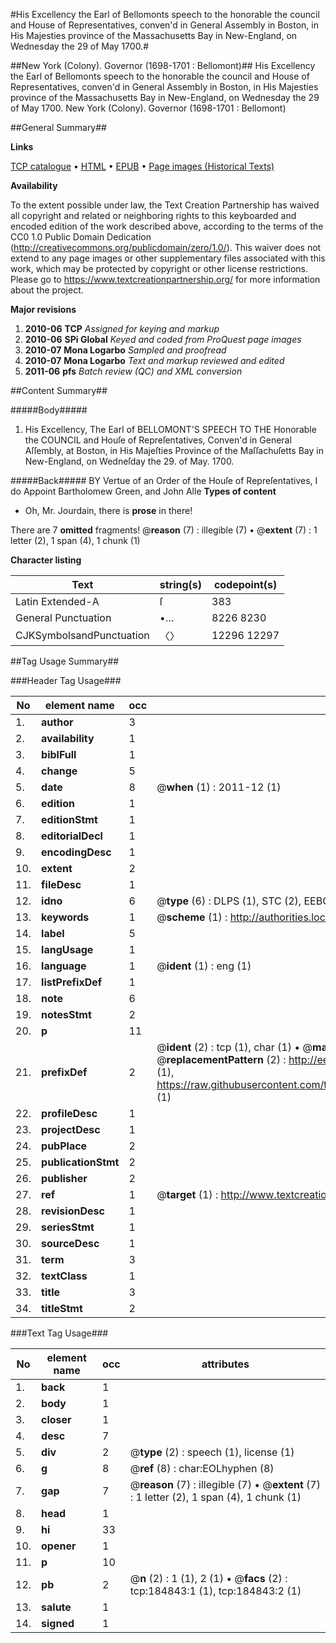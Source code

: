 #His Excellency the Earl of Bellomonts speech to the honorable the council and House of Representatives, conven'd in General Assembly in Boston, in His Majesties province of the Massachusetts Bay in New-England, on Wednesday the 29 of May 1700.#

##New York (Colony). Governor (1698-1701 : Bellomont)##
His Excellency the Earl of Bellomonts speech to the honorable the council and House of Representatives, conven'd in General Assembly in Boston, in His Majesties province of the Massachusetts Bay in New-England, on Wednesday the 29 of May 1700.
New York (Colony). Governor (1698-1701 : Bellomont)

##General Summary##

**Links**

[TCP catalogue](http://www.ota.ox.ac.uk/tcp/)  • 
[HTML](http://tei.it.ox.ac.uk/tcp/Texts-HTML/free/B08/B08454.html)  • 
[EPUB](http://tei.it.ox.ac.uk/tcp/Texts-EPUB/free/B08/B08454.epub) • 
[Page images (Historical Texts)](https://historicaltexts.jisc.ac.uk/eebo-69648512e)

**Availability**

To the extent possible under law, the Text Creation Partnership has waived all copyright and related or neighboring rights to this keyboarded and encoded edition of the work described above, according to the terms of the CC0 1.0 Public Domain Dedication (http://creativecommons.org/publicdomain/zero/1.0/). This waiver does not extend to any page images or other supplementary files associated with this work, which may be protected by copyright or other license restrictions. Please go to https://www.textcreationpartnership.org/ for more information about the project.

**Major revisions**

1. __2010-06__ __TCP__ *Assigned for keying and markup*
1. __2010-06__ __SPi Global__ *Keyed and coded from ProQuest page images*
1. __2010-07__ __Mona Logarbo__ *Sampled and proofread*
1. __2010-07__ __Mona Logarbo__ *Text and markup reviewed and edited*
1. __2011-06__ __pfs__ *Batch review (QC) and XML conversion*

##Content Summary##

#####Body#####

1. His Excellency, The Earl of BELLOMONT'S SPEECH TO THE Honorable the COUNCIL and Houſe of Repreſentatives, Conven'd in General Aſſembly, at Boston, in His Majeſties Province of the Maſſachuſetts Bay in New-England, on Wedneſday the 29. of May. 1700.

#####Back#####
BY Vertue of an Order of the Houſe of Repreſentatives, I do Appoint Bartholomew Green, and John Alle
**Types of content**

  * Oh, Mr. Jourdain, there is **prose** in there!

There are 7 **omitted** fragments! 
 @__reason__ (7) : illegible (7)  •  @__extent__ (7) : 1 letter (2), 1 span (4), 1 chunk (1)

**Character listing**


|Text|string(s)|codepoint(s)|
|---|---|---|
|Latin Extended-A|ſ|383|
|General Punctuation|•…|8226 8230|
|CJKSymbolsandPunctuation|〈〉|12296 12297|

##Tag Usage Summary##

###Header Tag Usage###

|No|element name|occ|attributes|
|---|---|---|---|
|1.|__author__|3||
|2.|__availability__|1||
|3.|__biblFull__|1||
|4.|__change__|5||
|5.|__date__|8| @__when__ (1) : 2011-12 (1)|
|6.|__edition__|1||
|7.|__editionStmt__|1||
|8.|__editorialDecl__|1||
|9.|__encodingDesc__|1||
|10.|__extent__|2||
|11.|__fileDesc__|1||
|12.|__idno__|6| @__type__ (6) : DLPS (1), STC (2), EEBO-CITATION (1), OCLC (1), VID (1)|
|13.|__keywords__|1| @__scheme__ (1) : http://authorities.loc.gov/ (1)|
|14.|__label__|5||
|15.|__langUsage__|1||
|16.|__language__|1| @__ident__ (1) : eng (1)|
|17.|__listPrefixDef__|1||
|18.|__note__|6||
|19.|__notesStmt__|2||
|20.|__p__|11||
|21.|__prefixDef__|2| @__ident__ (2) : tcp (1), char (1)  •  @__matchPattern__ (2) : ([0-9\-]+):([0-9IVX]+) (1), (.+) (1)  •  @__replacementPattern__ (2) : http://eebo.chadwyck.com/downloadtiff?vid=$1&page=$2 (1), https://raw.githubusercontent.com/textcreationpartnership/Texts/master/tcpchars.xml#$1 (1)|
|22.|__profileDesc__|1||
|23.|__projectDesc__|1||
|24.|__pubPlace__|2||
|25.|__publicationStmt__|2||
|26.|__publisher__|2||
|27.|__ref__|1| @__target__ (1) : http://www.textcreationpartnership.org/docs/. (1)|
|28.|__revisionDesc__|1||
|29.|__seriesStmt__|1||
|30.|__sourceDesc__|1||
|31.|__term__|3||
|32.|__textClass__|1||
|33.|__title__|3||
|34.|__titleStmt__|2||


###Text Tag Usage###

|No|element name|occ|attributes|
|---|---|---|---|
|1.|__back__|1||
|2.|__body__|1||
|3.|__closer__|1||
|4.|__desc__|7||
|5.|__div__|2| @__type__ (2) : speech (1), license (1)|
|6.|__g__|8| @__ref__ (8) : char:EOLhyphen (8)|
|7.|__gap__|7| @__reason__ (7) : illegible (7)  •  @__extent__ (7) : 1 letter (2), 1 span (4), 1 chunk (1)|
|8.|__head__|1||
|9.|__hi__|33||
|10.|__opener__|1||
|11.|__p__|10||
|12.|__pb__|2| @__n__ (2) : 1 (1), 2 (1)  •  @__facs__ (2) : tcp:184843:1 (1), tcp:184843:2 (1)|
|13.|__salute__|1||
|14.|__signed__|1||
